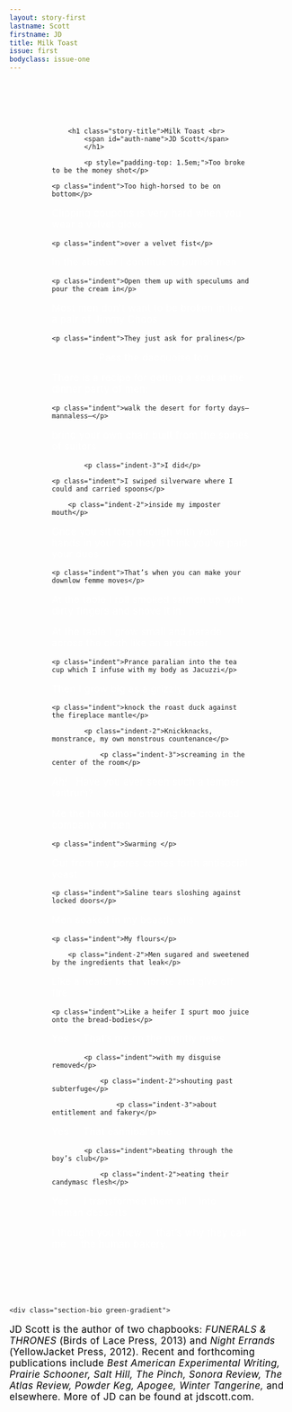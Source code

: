 ```yaml
---
layout: story-first
lastname: Scott
firstname: JD
title: Milk Toast
issue: first
bodyclass: issue-one
---
```



<style>

.story-wrapper {
	height: auto;
}

.section {
	padding: 5em 0;
	width: 70%;
	margin: 0 auto;
}

p {
	color: #ffffff;
	font-size: 1.2em;
	letter-spacing: .03em;
}


.indent {
	text-indent: 3em;
}

.indent-2 {
	text-indent: 5em;

}



.indent-3 {
	text-indent: 7em;
}

#auth-name {
	color: #54EA66!important;
	-webkit-background-clip: unset;
    -webkit-text-fill-color: #54EA66;
    -webkit-text-stroke-width: 0;
    -webkit-text-stroke-color: unset;
}


</style>

<div class="story-wrapper purple-gradient">
	<div class="section">

		<h1 class="story-title">Milk Toast <br>
			<span id="auth-name">JD Scott</span>
			</h1>

			<p style="padding-top: 1.5em;">Too broke to be the money shot</p>

	<p class="indent">Too high-horsed to be on bottom</p>

<p>Clipping coupons is very hard when you wear a velvet glove</p>

	<p class="indent">over a velvet fist</p>

<p>In the abattoir I continue to punish men</p>

	<p class="indent">Open them up with speculums and pour the cream in</p>

<p>Most men don’t want to be broken in like a pair of Jimmy Choos</p>

	<p class="indent">They just ask for pralines</p>

<p class="indent-2">Pass the dacquoise too</p>

<p>There is a recipe for getting a seat at the dinner party of men:</p>

	<p class="indent">walk the desert for forty days—mannaless—</p>

<p>bring your own chair built from the spines of suitors</p>

			<p class="indent-3">I did</p>

	<p class="indent">I swiped silverware where I could and carried spoons</p>

		<p class="indent-2">inside my imposter mouth</p>

<p>Once you sit long enough with your hands in your lap they’ll think you’ve paid your dues</p>

	<p class="indent">That’s when you can make your downlow femme moves</p>

<p>At the table I roll smoked salmon up with dirty fingers and shove it in</p>

<p>At the table I grow small and parade across the cloth like an airdancer</p>

	<p class="indent">Prance paralian into the tea cup which I infuse with my body as Jacuzzi</p>

<p>Then I grow big as a grizzly</p>

	<p class="indent">knock the roast duck against the fireplace mantle</p>
		
			<p class="indent-2">Knickknacks, monstrance, my own monstrous countenance</p>

				<p class="indent-3">screaming in the center of the room</p>

<p><span style="font-style: italic;">Ah!</span>&nbsp;&nbsp; 	Have you ever seen such a temper-tantrum?</p>

<p>Me the hikikomori entering the crowded company of men</p>

	<p class="indent">Swarming </p>

<p>Out from my pores comes forth antisocial yeast</p>

	<p class="indent">Saline tears sloshing against locked doors</p>

<p>Men soaked in my beastly oils</p>

	<p class="indent">My flours</p>

		<p class="indent-2">Men sugared and sweetened by the ingredients that leak</p>

<p>Like a heater bee I vibrate and give off fire</p>

	<p class="indent">Like a heifer I spurt moo juice onto the bread-bodies</p>

<p>Yes&nbsp;&nbsp;&nbsp;&nbsp;&nbsp;That’s me on the nightly news</p>

			<p class="indent">with my disguise removed</p>
	
				<p class="indent-2">shouting past subterfuge</p>

					<p class="indent-3">about entitlement and fakery</p>

<p>Yes&nbsp;&nbsp;&nbsp;&nbsp;&nbsp;That cannibal’s me</p>

			<p class="indent">beating through the boy’s club</p>

				<p class="indent-2">eating their candymasc flesh</p>

<p>Yes&nbsp;&nbsp;&nbsp;&nbsp;&nbsp;I transformed them all&nbsp;&nbsp;&nbsp;&nbsp;into human desserts</p>

<p>I thought you knew&nbsp;&nbsp;&nbsp;&nbsp;&nbsp;that’s why they call me&nbsp;&nbsp;&nbsp;&nbsp;&nbsp;the human bakery.</p>
	</div>

	<div class="section-bio green-gradient">
<p class="bio" style="color: #000000;">JD Scott is the author of two chapbooks: <i>FUNERALS & THRONES</i> (Birds of Lace Press, 2013) and <i>Night Errands</i> (YellowJacket Press, 2012). Recent and forthcoming publications include <i>Best American Experimental Writing, Prairie Schooner, Salt Hill, The Pinch, Sonora Review, The Atlas Review, Powder Keg, Apogee, Winter Tangerine,</i> and elsewhere. More of JD can be found at jdscott.com.</p>
		
</div>

</div><!-- end story-wrapper -->

	


<script>
  (function(i,s,o,g,r,a,m){i['GoogleAnalyticsObject']=r;i[r]=i[r]||function(){
  (i[r].q=i[r].q||[]).push(arguments)},i[r].l=1*new Date();a=s.createElement(o),
  m=s.getElementsByTagName(o)[0];a.async=1;a.src=g;m.parentNode.insertBefore(a,m)
  })(window,document,'script','https://www.google-analytics.com/analytics.js','ga');

  ga('create', 'UA-93682415-1', 'auto');
  ga('send', 'pageview');

</script>
